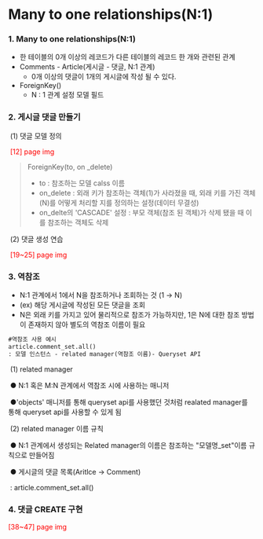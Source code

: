 # Many to one relationships(N:1)

### 1. Many to one relationships(N:1)

- 한 테이블의 0개 이상의 레코드가 다른 테이블의 레코드 한 개와 관련된 관계
- Comments - Article(게시글 - 댓글, N:1 관계)
  -  0개 이상의 댓글이 1개의 게시글에 작성 될 수 있다.
- ForeignKey() 
  - N : 1 관계 설정 모델 필드

### 2. 게시글 댓글 만들기

​	(1)  댓글 모델 정의

​		<span style = "color:red">[12] page img</span>  

> ForeignKey(to, on _delete)
>
> - to : 참조하는 모델 calss 이름
> - on_delete : 외래 키가 참조하는 객체(1)가 사라졌을 때, 외래 키를 가진 객체(N)를 어떻게 처리할 지를 정의하는 설정(데이터 무결성)
> - on_delte의 'CASCADE' 설정 : 부모 객체(참조 된 객체)가 삭제 됐을 때 이를 참조하는 객체도 삭제

​	(2) 댓글 생성 연습

​		<span style = "color:red">[19~25] page img</span>  

### 3. 역참조

- N:1 관계에서 1에서 N을 참조하거나 조회하는 것 (1 → N)
- (ex) 해당 게시글에 작성된 모든 댓글을 조회
- N은 외래 키를 가지고 있어 물리적으로 참조가 가능하지만, 1은 N에 대한 참조 방법이 존재하지 않아 별도의 역참조 이름이 필요

```txt
#역참조 사용 예시
article.comment_set.all()
: 모델 인스턴스 - related manager(역참조 이름)- Queryset API
```

​	(1) related manager

​		● N:1 혹은 M:N 관계에서 역참조 시에 사용하는 매니저

​		●'objects' 매니저를 통해 queryset api를 사용했던 것처럼 realated manager를 통해 queryset api를 사용할 수 있게 됨

​	(2) related manager 이름 규칙	

​		● N:1 관계에서 생성되는 Related manager의 이름은 참조하는 "모델명_set"이름 규칙으로 만들어짐 

​		● 게시글의 댓글 목록(Aritlce → Comment)

​			: article.comment_set.all()

### 4. 댓글 CREATE 구현

<span style = "color:red"> [38~47] page img </span> 